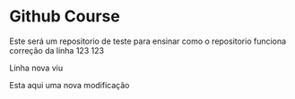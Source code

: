 # Github Course

Este será um repositorio de teste para ensinar como o repositorio funciona 
correção da linha 123 123

Linha nova viu

Esta aqui uma nova modificação